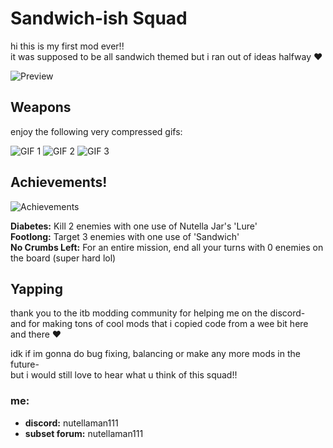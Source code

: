 # Sandwich-ish Squad

hi this is my first mod ever!!  
it was supposed to be all sandwich themed but i ran out of ideas halfway ♥

![Preview](https://i.imgur.com/l0Dgmfy.png)

## Weapons

enjoy the following very compressed gifs:

![GIF 1](https://i.imgur.com/sW85zBU.gif) ![GIF 2](https://i.imgur.com/u0egV82.gif) ![GIF 3](https://i.imgur.com/gtgDUGE.gif)

## Achievements!

![Achievements](https://i.imgur.com/L964PWC.png)

**Diabetes:** Kill 2 enemies with one use of Nutella Jar's 'Lure'  
**Footlong:** Target 3 enemies with one use of 'Sandwich'  
**No Crumbs Left:** For an entire mission, end all your turns with 0 enemies on the board (super hard lol)

## Yapping

thank you to the itb modding community for helping me on the discord-  
and for making tons of cool mods that i copied code from a wee bit here and there ♥

idk if im gonna do bug fixing, balancing or make any more mods in the future-  
but i would still love to hear what u think of this squad!!

### me:

- **discord:** nutellaman111
- **subset forum:** nutellaman111
